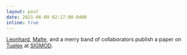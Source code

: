 ```yaml
---
layout: post
date: 2021-06-09 02:17:00-0400
inline: true
---
```


[Leonhard](https://cs.brown.edu/~lspiegel/), [Malte](https://cs.brown.edu/people/malte), and a merry band of collaborators publish a paper on [Tuplex](https://tuplex.cs.brown.edu) at [SIGMOD](https://dl.acm.org/doi/10.1145/3448016.3457244).
